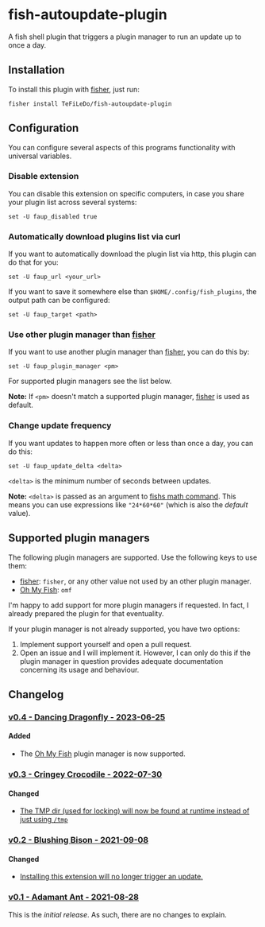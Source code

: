 # fish-autoupdate-plugin
A fish shell plugin that triggers a plugin manager to run an update up to once a
day.

## Installation
To install this plugin with [fisher], just run:
```console
fisher install TeFiLeDo/fish-autoupdate-plugin
```

## Configuration
You can configure several aspects of this programs functionality with universal 
variables.

### Disable extension
You can disable this extension on specific computers, in case you share your 
plugin list across several systems:
```console
set -U faup_disabled true
```

### Automatically download plugins list via curl
If you want to automatically download the plugin list via http, this plugin can
do that for you:
```console
set -U faup_url <your_url>
```

If you want to save it somewhere else than `$HOME/.config/fish_plugins`, the
output path can be configured:
```console
set -U faup_target <path>
```

### Use other plugin manager than [fisher]
If you want to use another plugin manager than [fisher], you can do this by:
```console
set -U faup_plugin_manager <pm>
```

For supported plugin managers see the list below.

**Note:** If `<pm>` doesn't match a supported plugin manager, [fisher] is used
as default.

### Change update frequency
If you want updates to happen more often or less than once a day, you can do
this:
```console
set -U faup_update_delta <delta>
```

`<delta>` is the minimum number of seconds between updates.

**Note:** `<delta>` is passed as an argument to [fishs math command][fish-math].
This means you can use expressions like `"24*60*60"` (which is also the
_default_ value).

## Supported plugin managers
The following plugin managers are supported. Use the following keys to use them:
- [fisher]: `fisher`, or any other value not used by an other plugin manager.
- [Oh My Fish][omf]: `omf`

I'm happy to add support for more plugin managers if requested. In fact, I
already prepared the plugin for that eventuality.

If your plugin manager is not already supported, you have two options:

1. Implement support yourself and open a pull request.
2. Open an issue and I will implement it. However, I can only do this if the
   plugin manager in question provides adequate documentation concerning its
   usage and behaviour.

## Changelog
### [v0.4 - Dancing Dragonfly - 2023-06-25][v0.4]
#### Added
- The [Oh My Fish][omf] plugin manager is now supported.

### [v0.3 - Cringey Crocodile - 2022-07-30][v0.3]
#### Changed
- [The TMP dir (used for locking) will now be found at runtime instead of just using `/tmp`](f868eafb79e6a0f6b99f35038e925d8e3dfa0822)

### [v0.2 - Blushing Bison - 2021-09-08][v0.2]
#### Changed
- [Installing this extension will no longer trigger an update.](6ded7ab0b3dedb2a79ffc501c25dc906a9ea5abf)

### [v0.1 - Adamant Ant - 2021-08-28][v0.1]
This is the _initial release_. As such, there are no changes to explain.

[fisher]: https://github.com/jorgebucaran/fisher
[fish-math]: https://fishshell.com/docs/current/cmds/math.html
[omf]: https://github.com/oh-my-fish/oh-my-fish
[v0.1]: https://github.com/TeFiLeDo/fish-autoupdate-plugin/releases/tag/v0.1
[v0.2]: https://github.com/TeFiLeDo/fish-autoupdate-plugin/releases/tag/v0.2
[v0.3]: https://github.com/TeFiLeDo/fish-autoupdate-plugin/releases/tag/v0.3
[v0.4]: https://github.com/TeFiLeDo/fish-autoupdate-plugin/releases/tag/v0.4